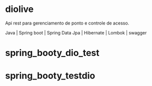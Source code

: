 # diolive

Api rest para gerenciamento de ponto e controle de acesso.

Java | Spring boot | Spring Data Jpa | Hibernate | Lombok | swagger
# spring_booty_dio_test
# spring_booty_testdio
